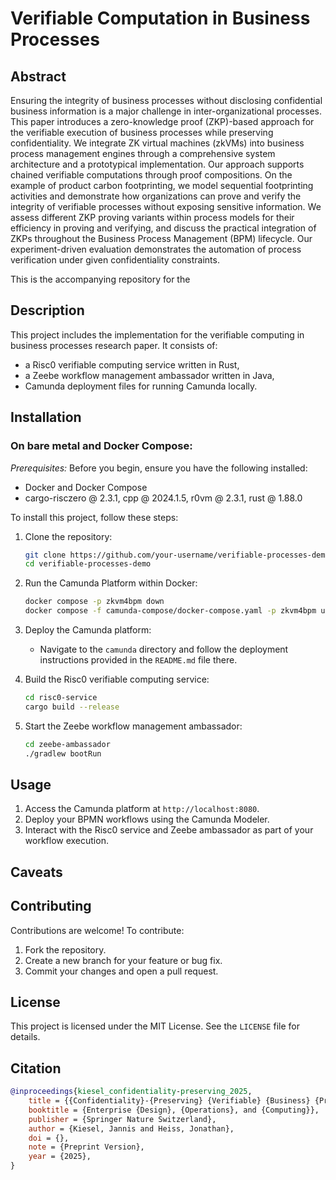 # Verifiable Computation in Business Processes

## Abstract

Ensuring the integrity of business processes without disclosing confidential business information is a major challenge in inter-organizational processes. 
This paper introduces a zero-knowledge proof (ZKP)-based approach for the verifiable execution of business processes while preserving confidentiality. 
We integrate ZK virtual machines (zkVMs) into business process management engines through a comprehensive system architecture and a prototypical implementation. 
Our approach supports chained verifiable computations through proof compositions. 
On the example of product carbon footprinting, we model sequential footprinting activities and demonstrate how organizations can prove and verify the integrity of verifiable processes without exposing sensitive information. 
We assess different ZKP proving variants within process models for their efficiency in proving and verifying, and discuss the practical integration of ZKPs throughout the Business Process Management (BPM) lifecycle. 
Our experiment-driven evaluation demonstrates the automation of process verification under given confidentiality constraints.

This is the accompanying repository for the 

## Description

This project includes the implementation for the verifiable computing in business processes research paper.
It consists of:
- a Risc0 verifiable computing service written in Rust,
- a Zeebe workflow management ambassador written in Java,
- Camunda deployment files for running Camunda locally.



## Installation

### On bare metal and Docker Compose:

*Prerequisites:* Before you begin, ensure you have the following installed:
- Docker and Docker Compose
- cargo-risczero @ 2.3.1, cpp @ 2024.1.5, r0vm @ 2.3.1, rust @ 1.88.0

To install this project, follow these steps:

1. Clone the repository:
   ```bash
   git clone https://github.com/your-username/verifiable-processes-demo.git
   cd verifiable-processes-demo
   ```

2. Run the Camunda Platform within Docker:
   ```bash
   docker compose -p zkvm4bpm down
   docker compose -f camunda-compose/docker-compose.yaml -p zkvm4bpm up -d --pull always
   ```

3. Deploy the Camunda platform:
   - Navigate to the `camunda` directory and follow the deployment instructions provided in the `README.md` file there.

4. Build the Risc0 verifiable computing service:
   ```bash
   cd risc0-service
   cargo build --release
   ```

5. Start the Zeebe workflow management ambassador:
   ```bash
   cd zeebe-ambassador
   ./gradlew bootRun
   ```

## Usage

1. Access the Camunda platform at `http://localhost:8080`.
2. Deploy your BPMN workflows using the Camunda Modeler.
3. Interact with the Risc0 service and Zeebe ambassador as part of your workflow execution.

## Caveats

## Contributing

Contributions are welcome! To contribute:
1. Fork the repository.
2. Create a new branch for your feature or bug fix.
3. Commit your changes and open a pull request.

## License

This project is licensed under the MIT License. See the `LICENSE` file for details.

## Citation

```bibtex
@inproceedings{kiesel_confidentiality-preserving_2025,
	title = {{Confidentiality}-{Preserving} {Verifiable} {Business} {Processes} through {Zero}-{Knowledge} {Proofs}},
	booktitle = {Enterprise {Design}, {Operations}, and {Computing}},
	publisher = {Springer Nature Switzerland},
	author = {Kiesel, Jannis and Heiss, Jonathan},
    doi = {},
    note = {Preprint Version},
	year = {2025},
}
```


